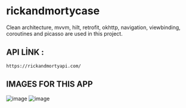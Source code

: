 # rickandmortycase

Clean architecture, mvvm, hilt, retrofit, okhttp, navigation, viewbinding, coroutines and picasso are used in this project.

## API LİNK :

```
https://rickandmortyapi.com/
```

## IMAGES FOR THIS APP
![image](https://user-images.githubusercontent.com/45607352/170893463-1cc8c0f1-f4ca-40f5-ad95-62f08e3a519d.png)
![image](https://user-images.githubusercontent.com/45607352/170893488-3ae94031-ae7b-4a41-9149-2aff8290a1fa.png)

